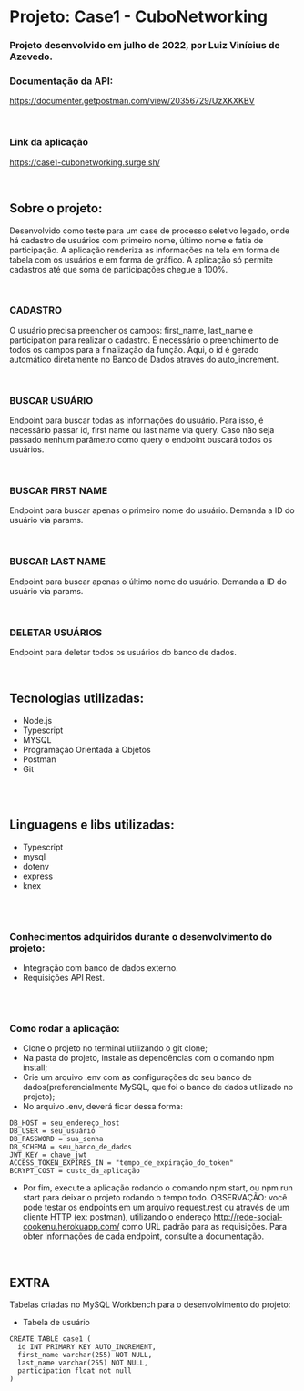 # Projeto: Case1 - CuboNetworking

### Projeto desenvolvido em julho de 2022, por Luiz Vinícius de Azevedo.

### Documentação da API:

https://documenter.getpostman.com/view/20356729/UzXKXKBV

<br>

### Link da aplicação

https://case1-cubonetworking.surge.sh/

<br>

## Sobre o projeto: 
Desenvolvido como teste para um case de processo seletivo legado, onde há cadastro de usuários com primeiro nome, último nome e fatia de participação. A aplicação renderiza as informações na tela em forma de tabela com os usuários e em forma de gráfico. A aplicação só permite cadastros até que soma de participações chegue a 100%. 

<br>

### CADASTRO
O usuário precisa preencher os campos: first_name, last_name e participation para realizar o cadastro. É necessário o preenchimento de todos os campos para a finalização da função. Aqui, o id é gerado automático diretamente no Banco de Dados através do auto_increment.

<br>

### BUSCAR USUÁRIO
Endpoint para buscar todas as informações do usuário. Para isso, é necessário passar id, first name ou last name via query. Caso não seja passado nenhum parâmetro como query o endpoint buscará todos os usuários.

<br>


### BUSCAR FIRST NAME
Endpoint para buscar apenas o primeiro nome do usuário. Demanda a ID do usuário via params.

<br>


### BUSCAR LAST NAME
Endpoint para buscar apenas o último nome do usuário. Demanda a ID do usuário via params.

<br>


### DELETAR USUÁRIOS
Endpoint para deletar todos os usuários do banco de dados.

<br>


## Tecnologias utilizadas:
- Node.js
- Typescript
- MYSQL
- Programação Orientada à Objetos
- Postman
- Git
<br>
<br>

## Linguagens e libs utilizadas:
- Typescript
- mysql
- dotenv
- express
- knex

<br>
<br>

### Conhecimentos adquiridos durante o desenvolvimento do projeto:
- Integração com banco de dados externo.
- Requisições API Rest.

<br>
<br>

### Como rodar a aplicação:
- Clone o projeto no terminal utilizando o git clone;
- Na pasta do projeto, instale as dependências com o comando npm install;
- Crie um arquivo .env com as configurações do seu banco de dados(preferencialmente MySQL, que foi o banco de dados utilizado no projeto);
- No arquivo .env, deverá ficar dessa forma:

```
DB_HOST = seu_endereço_host
DB_USER = seu_usuário
DB_PASSWORD = sua_senha
DB_SCHEMA = seu_banco_de_dados
JWT_KEY = chave_jwt
ACCESS_TOKEN_EXPIRES_IN = "tempo_de_expiração_do_token"
BCRYPT_COST = custo_da_aplicação
```
- Por fim, execute a aplicação rodando o comando npm start, ou npm run start para deixar o projeto rodando o tempo todo.
OBSERVAÇÃO: você pode testar os endpoints em um arquivo request.rest ou através de um cliente HTTP (ex: postman), utilizando o endereço http://rede-social-cookenu.herokuapp.com/ como URL padrão para as requisições. Para obter informações de cada endpoint, consulte a documentação.
<br>

## EXTRA

Tabelas criadas no MySQL Workbench para o desenvolvimento do projeto:

- Tabela de usuário

```
CREATE TABLE case1 (
  id INT PRIMARY KEY AUTO_INCREMENT,
  first_name varchar(255) NOT NULL,
  last_name varchar(255) NOT NULL,
  participation float not null 
)

```